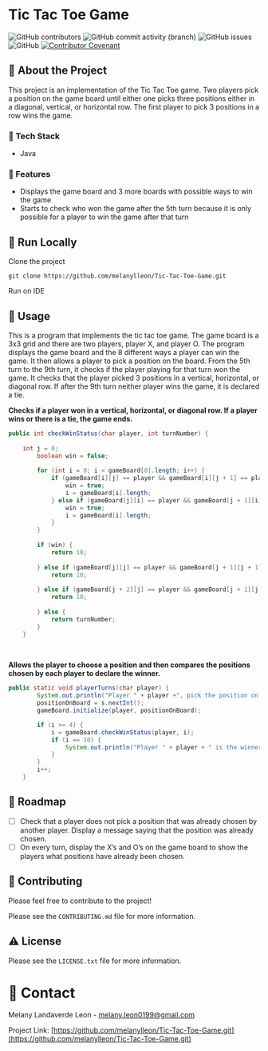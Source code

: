 # Tic Tac Toe Game
![GitHub contributors](https://img.shields.io/github/contributors/melanylleon/Tic-Tac-Toe-Game)
![GitHub commit activity (branch)](https://img.shields.io/github/commit-activity/t/melanylleon/Tic-Tac-Toe-Game)
![GitHub issues](https://img.shields.io/github/issues/melanylleon/Tic-Tac-Toe-Game)
![GitHub](https://img.shields.io/github/license/melanylleon/Tic-Tac-Toe-Game)
[![Contributor Covenant](https://img.shields.io/badge/Contributor%20Covenant-2.1-4baaaa.svg)](CODE_OF_CONDUCT.md)

##  :star2: About the Project
This project is an implementation of the Tic Tac Toe game. Two players pick a position on the game board until either one picks three positions either in a diagonal, vertical, or horizontal row. The first player to pick 3 positions in a row wins the game.

### :space_invader: Tech Stack
- Java

### :dart: Features
- Displays the game board and 3 more boards with possible ways to win the game
- Starts to check who won the game after the 5th turn because it is only possible for a player to win the game after that turn

## :running: Run Locally
Clone the project

``` 
git clone https://github.com/melanylleon/Tic-Tac-Toe-Game.git
```
Run on IDE

## :eyes: Usage
This is a program that implements the tic tac toe game. The game board is a 3x3 grid and there are two players, player X, and player O. The program displays the game board and the 8 different ways a player can win the game. It then allows a player to pick a position on the board. From the 5th turn to the 9th turn, it checks if the player playing for that turn won the game. It checks that the player picked 3 positions in a vertical, horizontal, or diagonal row. If after the 9th turn neither player wins the game, it is declared a tie. 

**Checks if a player won in a vertical, horizontal, or diagonal row. If a player wins or there is a tie, the game ends.**
```java
public int checkWinStatus(char player, int turnNumber) {
		
    int j = 0;
		boolean win = false;
		
		for (int i = 0; i < gameBoard[0].length; i++) {
			if (gameBoard[i][j] == player && gameBoard[i][j + 1] == player && gameBoard[i][j + 2] == player) {
				win = true;
				i = gameBoard[i].length;
			} else if (gameBoard[j][i] == player && gameBoard[j + 1][i] == player && gameBoard[j + 2][i] == player) {
				win = true;
				i = gameBoard[i].length;
			} 				
		}
		
		if (win) {
			return 10;
		
		} else if (gameBoard[j][j] == player && gameBoard[j + 1][j + 1] == player && gameBoard[j + 2][j + 2] == player) {
			return 10;
		
		} else if (gameBoard[j + 2][j] == player && gameBoard[j + 1][j + 1] == player && gameBoard[j][j + 2] == player) {
			return 10;
	
		} else {
			return turnNumber;
		}
	}

```

</br>

**Allows the player to choose a position and then compares the positions chosen by each player to declare the winner.**
```java
public static void playerTurns(char player) {
		System.out.println("Player " + player +", pick the position on the board: ");
		positionOnBoard = s.nextInt();
		gameBoard.initialize(player, positionOnBoard);

		if (i >= 4) {
			i = gameBoard.checkWinStatus(player, i);
			if (i == 10) {
				System.out.println("Player " + player + " is the winner!");
			}
		}
		i++;
	}
```


## :compass: Roadmap

* [ ] Check that a player does not pick a position that was already chosen by another player. Display a message saying that the position was already chosen.
 * [ ] On every turn, display the X’s and O’s on the game board to show the players what positions have already been chosen. 

## :wave: Contributing
Please feel free to contribute to the project!  

Please see the `CONTRIBUTING.md` file for more information.

## :warning: License
Please see the `LICENSE.txt` file for more information.

# :handshake: Contact

Melany Landaverde Leon - melany.leon0199@gmail.com

Project Link: [https://github.com/melanylleon/Tic-Tac-Toe-Game.git](https://github.com/melanylleon/Tic-Tac-Toe-Game.git)

